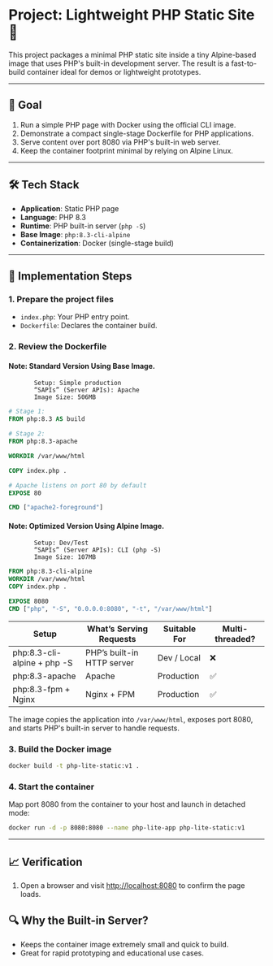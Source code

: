 # Project: Lightweight PHP Static Site 🐘

This project packages a minimal PHP static site inside a tiny Alpine-based image that uses PHP's built-in development server. The result is a fast-to-build container ideal for demos or lightweight prototypes.

---

## 🎯 Goal

1. Run a simple PHP page with Docker using the official CLI image.
2. Demonstrate a compact single-stage Dockerfile for PHP applications.
3. Serve content over port 8080 via PHP's built-in web server.
4. Keep the container footprint minimal by relying on Alpine Linux.

---

## 🛠️ Tech Stack

- **Application**: Static PHP page
- **Language**: PHP 8.3
- **Runtime**: PHP built-in server (`php -S`)
- **Base Image**: `php:8.3-cli-alpine`
- **Containerization**: Docker (single-stage build)

---

## 📝 Implementation Steps

### 1. Prepare the project files

- `index.php`: Your PHP entry point.
- `Dockerfile`: Declares the container build.



### 2. Review the Dockerfile

#### Note: Standard Version Using Base Image.
           Setup: Simple production 
           “SAPIs” (Server APIs): Apache
           Image Size: 506MB

```dockerfile
# Stage 1:
FROM php:8.3 AS build

# Stage 2:
FROM php:8.3-apache 

WORKDIR /var/www/html

COPY index.php .

# Apache listens on port 80 by default
EXPOSE 80 

CMD ["apache2-foreground"]
```

#### Note: Optimized Version Using Alpine Image.
           Setup: Dev/Test
           “SAPIs” (Server APIs): CLI (php -S)
           Image Size: 107MB

```dockerfile
FROM php:8.3-cli-alpine
WORKDIR /var/www/html
COPY index.php .

EXPOSE 8080
CMD ["php", "-S", "0.0.0.0:8080", "-t", "/var/www/html"]
```

| Setup                        | What’s Serving Requests      | Suitable For    | Multi-threaded? |
|------------------------------|-----------------------------|-----------------|-----------------|
| php:8.3-cli-alpine + php -S  | PHP’s built-in HTTP server  | Dev / Local     | ❌              |
| php:8.3-apache               | Apache                      | Production      | ✅              |
| php:8.3-fpm + Nginx          | Nginx + FPM                 | Production      | ✅              |


The image copies the application into `/var/www/html`, exposes port 8080, and starts PHP's built-in server to handle requests.

### 3. Build the Docker image

```bash
docker build -t php-lite-static:v1 .
```

### 4. Start the container

Map port 8080 from the container to your host and launch in detached mode:

```bash
docker run -d -p 8080:8080 --name php-lite-app php-lite-static:v1
```

---

## 📈 Verification


1. Open a browser and visit [http://localhost:8080](http://localhost:8080) to confirm the page loads.



## 🔍 Why the Built-in Server?

- Keeps the container image extremely small and quick to build.
- Great for rapid prototyping and educational use cases.